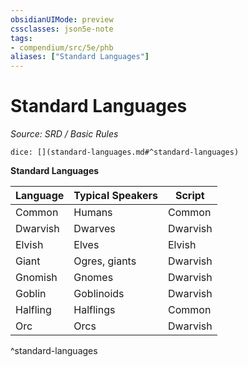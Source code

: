 ```yaml
---
obsidianUIMode: preview
cssclasses: json5e-note
tags:
- compendium/src/5e/phb
aliases: ["Standard Languages"]
---
```

# Standard Languages
*Source: SRD / Basic Rules* 

`dice: [](standard-languages.md#^standard-languages)`

**Standard Languages**

| Language | Typical Speakers | Script |
|----------|------------------|--------|
| Common | Humans | Common |
| Dwarvish | Dwarves | Dwarvish |
| Elvish | Elves | Elvish |
| Giant | Ogres, giants | Dwarvish |
| Gnomish | Gnomes | Dwarvish |
| Goblin | Goblinoids | Dwarvish |
| Halfling | Halflings | Common |
| Orc | Orcs | Dwarvish |
^standard-languages